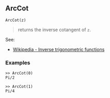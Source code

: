 ## ArcCot

```
ArcCot(z)
```

> returns the inverse cotangent of `z`.

See:
* [Wikipedia - Inverse trigonometric functions](https://en.wikipedia.org/wiki/Inverse_trigonometric_functions)

### Examples
``` 
>> ArcCot(0)    
Pi/2  
  
>> ArcCot(1)    
Pi/4
```